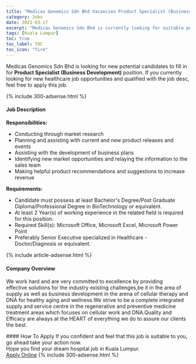 ```yaml
---
title: "Medicas Genomics Sdn Bhd Vacancies Product Specialist (Business Development)" 
category: Jobs 
date: 2021-03-17 
excerpt: "Medicas Genomics Sdn Bhd is currently looking for suitable person to fill in the Product Specialist (Business Development) which positioned at Kuala Lumpur" 
tags: [Kuala Lumpur] 
toc: true 
toc_label: TOC 
toc_icon: "fire" 
--- 
```


<p>Medicas Genomics Sdn Bhd is looking for new potential candidates to fill in for <b>Product Specialist (Business Development)</b> position. If you currently looking for new healthcare job opportunities and qualified with the job desc, feel free to apply this job.
</p>{% include 300-adsense.html %} 
<div><div><h4>Job Description</h4></div><div><div><span><div><p><strong>Responsibilities:</strong></p><ul><li>Conducting through market research</li><li>Planning and assisting with current and new product releases and events</li><li>Assisting with the development of business plans</li><li>Identifying new market opportunities and relaying the information to the sales team</li><li>Making helpful product recommendations and suggestions to increase revenue</li></ul><p><strong>Requirements:</strong></p><ul><li>Candidate must possess at least Bachelor's Degree/Post Graduate Diploma/Professional Degree in BioTechnology or equivalent.</li><li>At least 2&#160;Year(s) of working experience in the related field is required for this position.</li><li>Required Skill(s): Microsoft Office, Microsoft Excel, Microsoft Power Point</li><li>Preferably Senior Executive specialized in Healthcare - Doctor/Diagnosis or equivalent.</li></ul></div></span></div></div></div> 
{% include article-adsense.html %} 
<div><div><h4>Company Overview</h4></div><div><div><span><div><p>We work hard and are very committed to excellence by providing effective&#160;solutions for the industry existing challenges,be it in the area of supply as well as business development in the arena of cellular therapy and DNA for healthy aging and wellness.We strive to be a complete integrated supply and service centre in the regenerative and preventive medicine treatment areas which focuses on cellular work and DNA.Quality and Efficacy are always at the HEART of everything we do to assure our clients the best.</p></div></span></div></div></div> 
#### How To Apply 
If you confident and feel that this job is suitable to you, go ahead take your action now. <br/> 
Hope you find your dream hospital job in Kuala Lumpur. <br/> 
<a href="https://www.jobstreet.com.my/en/job/product-specialist-business-development-4509000?jobId=jobstreet-my-job-4509000" class="btn btn--warning" target="_blank" rel="nofollow noopenner">Apply Online</a> 
{% include 300-adsense.html %} 